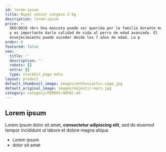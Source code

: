 ```yaml
---
id: lorem-ipsum
title: Nupec senior Longevo 2 kg
description: lorem-ipsum
price: >-
  SKU:OO19 <br> Una mascota puede ser querida por la familia durante muchos años
  y es importante darle calidad de vida al perro de edad avanzada. El
  envejecimiento puede suceder desde los 7 años de edad. La p
order: 0
featured: false
seo:
  title: ''
  description: ''
  robots: []
  extra: []
  type: stackbit_page_meta
layout: product
default_thumbnail_image: images/enthusiastic-sage.jpg
default_original_image: images/majestic-mars.jpg
category: category/PERROS-NUPEC.md
---
```

## Lorem ipsum

Lorem ipsum dolor sit amet, **consectetur adipiscing elit**, sed do eiusmod tempor incididunt ut labore et dolore magna aliqua.

- Lorem ipsum
- dolor sit amet